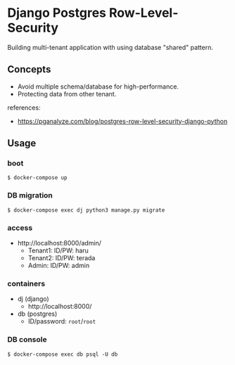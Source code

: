 Django Postgres Row-Level-Security
==================================

Building multi-tenant application with using database "shared" pattern.

## Concepts

* Avoid multiple schema/database for high-performance.
* Protecting data from other tenant.

references:

* https://pganalyze.com/blog/postgres-row-level-security-django-python

## Usage

### boot

```
$ docker-compose up
```
### DB migration

```
$ docker-compose exec dj python3 manage.py migrate
```

### access

* http://localhost:8000/admin/
    * Tenant1: ID/PW: haru
    * Tenant2: ID/PW: terada
    * Admin: ID/PW: admin

### containers

* dj (django)
    * http://localhost:8000/
* db (postgres)
    * ID/password: `root`/`root`

### DB console
```
$ docker-compose exec db psql -U db
```
